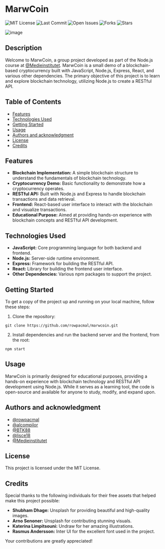 # MarwCoin
![MIT License](https://img.shields.io/badge/License-MIT-blue.svg)
![Last Commit](https://img.shields.io/github/last-commit/rowpacmal/marwcoin)
![Open Issues](https://img.shields.io/github/issues/rowpacmal/marwcoin)
![Forks](https://img.shields.io/github/forks/rowpacmal/marwcoin)
![Stars](https://img.shields.io/github/stars/rowpacmal/marwcoin)

![image](https://github.com/rowpacmal/marwcoin/assets/143719030/a7f560a7-3def-4421-81fa-83ce37dc262f)

## Description
Welcome to MarwCoin, a group project developed as part of the Node.js course at [@Medieinstitutet](https://github.com/Medieinstitutet). MarwCoin is a small demo of a blockchain-based cryptocurrency built with JavaScript, Node.js, Express, React, and various other dependencies. The primary objective of this project is to learn and explore blockchain technology, utilizing Node.js to create a RESTful API.

## Table of Contents
- [Features](#features)
- [Technologies Used](#technologies-used)
- [Getting Started](#getting-started)
- [Usage](#usage)
- [Authors and acknowledgment](#authors-and-acknowledgment)
- [License](#license)
- [Credits](#credits)

## Features
- **Blockchain Implementation:** A simple blockchain structure to understand the fundamentals of blockchain technology.
- **Cryptocurrency Demo:** Basic functionality to demonstrate how a cryptocurrency operates.
- **RESTful API:** Built with Node.js and Express to handle blockchain transactions and data retrieval.
- **Frontend:** React-based user interface to interact with the blockchain and visualize transactions.
- **Educational Purpose:** Aimed at providing hands-on experience with blockchain concepts and RESTful API development.

## Technologies Used
- **JavaScript:** Core programming language for both backend and frontend.
- **Node.js:** Server-side runtime environment.
- **Express:** Framework for building the RESTful API.
- **React:** Library for building the frontend user interface.
- **Other Dependencies:** Various npm packages to support the project.

## Getting Started
To get a copy of the project up and running on your local machine, follow these steps:
1. Clone the repository:
  ```
  git clone https://github.com/rowpacmal/marwcoin.git
  ```
2. Install dependencies and run the backend server and the frontend, from the root:
  ```
  npm start
  ```

## Usage
MarwCoin is primarily designed for educational purposes, providing a hands-on experience with blockchain technology and RESTful API development using Node.js. While it serves as a learning tool, the code is open-source and available for anyone to study, modify, and expand upon.

## Authors and acknowledgment
- [@rowpacmal](https://github.com/rowpacmal)
- [@alcompilor](https://github.com/alcompilor)
- [@BTK88](https://github.com/BTK88)
- [@lisce18](https://github.com/lisce18)
- [@Medieinstitutet](https://github.com/Medieinstitutet)

## License
This project is licensed under the MIT License.

## Credits
Special thanks to the following individuals for their free assets that helped make this project possible:

- **Shubham Dhage:** Unsplash for providing beautiful and high-quality images.
- **Arno Senoner:** Unsplash for contributing stunning visuals.
- **Katerina Limpitsouni:** Undraw for her amazing illustrations.
- **Rasmus Andersson:** Inter UI for the excellent font used in the project.

Your contributions are greatly appreciated!
